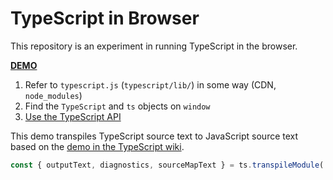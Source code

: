 # TypeScript in Browser

This repository is an experiment in running TypeScript in the browser.

[**DEMO**](https://tomashubelbauer.github.io/typescript-in-browser/)

1. Refer to `typescript.js` (`typescript/lib/`) in some way (CDN, `node_modules`)
2. Find the `TypeScript` and `ts` objects on `window`
3. [Use the TypeScript API](https://github.com/Microsoft/TypeScript/wiki/Using-the-Compiler-API)

This demo transpiles TypeScript source text to JavaScript source text based on the
[demo in the TypeScript wiki](https://github.com/Microsoft/TypeScript/wiki/Using-the-Compiler-API#transpiling-a-single-file).

```js
const { outputText, diagnostics, sourceMapText } = ts.transpileModule('const x: number = 5;', { compilerOptions: { target: 'esnext' } });
```

